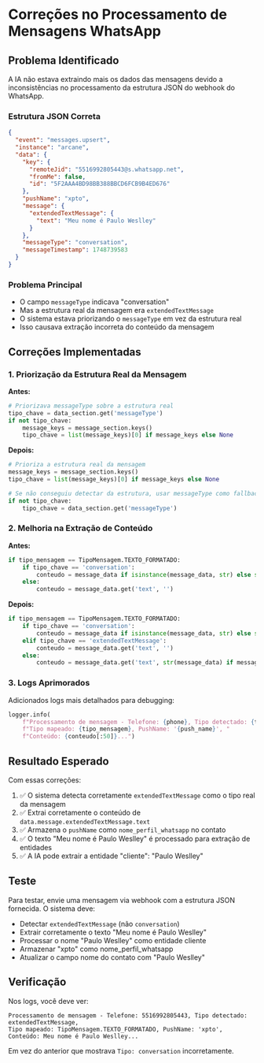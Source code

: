 # Correções no Processamento de Mensagens WhatsApp

## Problema Identificado

A IA não estava extraindo mais os dados das mensagens devido a inconsistências no processamento da estrutura JSON do webhook do WhatsApp.

### Estrutura JSON Correta

```json
{
  "event": "messages.upsert",
  "instance": "arcane",
  "data": {
    "key": {
      "remoteJid": "5516992805443@s.whatsapp.net",
      "fromMe": false,
      "id": "5F2AAA4BD98BB388BBCD6FCB9B4ED676"
    },
    "pushName": "xpto",
    "message": {
      "extendedTextMessage": {
        "text": "Meu nome é Paulo Weslley"
      }
    },
    "messageType": "conversation",
    "messageTimestamp": 1748739583
  }
}
```

### Problema Principal

- O campo `messageType` indicava "conversation"
- Mas a estrutura real da mensagem era `extendedTextMessage`
- O sistema estava priorizando o `messageType` em vez da estrutura real
- Isso causava extração incorreta do conteúdo da mensagem

## Correções Implementadas

### 1. Priorização da Estrutura Real da Mensagem

**Antes:**
```python
# Priorizava messageType sobre a estrutura real
tipo_chave = data_section.get('messageType')
if not tipo_chave:
    message_keys = message_section.keys()
    tipo_chave = list(message_keys)[0] if message_keys else None
```

**Depois:**
```python
# Prioriza a estrutura real da mensagem
message_keys = message_section.keys()
tipo_chave = list(message_keys)[0] if message_keys else None

# Se não conseguiu detectar da estrutura, usar messageType como fallback
if not tipo_chave:
    tipo_chave = data_section.get('messageType')
```

### 2. Melhoria na Extração de Conteúdo

**Antes:**
```python
if tipo_mensagem == TipoMensagem.TEXTO_FORMATADO:
    if tipo_chave == 'conversation':
        conteudo = message_data if isinstance(message_data, str) else str(message_data)
    else:
        conteudo = message_data.get('text', '')
```

**Depois:**
```python
if tipo_mensagem == TipoMensagem.TEXTO_FORMATADO:
    if tipo_chave == 'conversation':
        conteudo = message_data if isinstance(message_data, str) else str(message_data)
    elif tipo_chave == 'extendedTextMessage':
        conteudo = message_data.get('text', '')
    else:
        conteudo = message_data.get('text', str(message_data) if message_data else '')
```

### 3. Logs Aprimorados

Adicionados logs mais detalhados para debugging:

```python
logger.info(
    f"Processamento de mensagem - Telefone: {phone}, Tipo detectado: {tipo_chave}, "
    f"Tipo mapeado: {tipo_mensagem}, PushName: '{push_name}', "
    f"Conteúdo: {conteudo[:50]}...")
```

## Resultado Esperado

Com essas correções:

1. ✅ O sistema detecta corretamente `extendedTextMessage` como o tipo real da mensagem
2. ✅ Extrai corretamente o conteúdo de `data.message.extendedTextMessage.text`
3. ✅ Armazena o `pushName` como `nome_perfil_whatsapp` no contato
4. ✅ O texto "Meu nome é Paulo Weslley" é processado para extração de entidades
5. ✅ A IA pode extrair a entidade "cliente": "Paulo Weslley"

## Teste

Para testar, envie uma mensagem via webhook com a estrutura JSON fornecida. O sistema deve:

- Detectar `extendedTextMessage` (não `conversation`)
- Extrair corretamente o texto "Meu nome é Paulo Weslley"
- Processar o nome "Paulo Weslley" como entidade cliente
- Armazenar "xpto" como nome_perfil_whatsapp
- Atualizar o campo nome do contato com "Paulo Weslley"

## Verificação

Nos logs, você deve ver:

```
Processamento de mensagem - Telefone: 5516992805443, Tipo detectado: extendedTextMessage, 
Tipo mapeado: TipoMensagem.TEXTO_FORMATADO, PushName: 'xpto', 
Conteúdo: Meu nome é Paulo Weslley...
```

Em vez do anterior que mostrava `Tipo: conversation` incorretamente.
